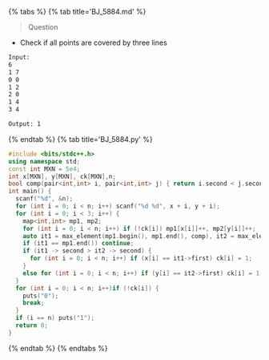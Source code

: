 {% tabs %}
{% tab title='BJ_5884.md' %}

> Question

* Check if all points are covered by three lines

```txt
Input:
6
1 7
0 0
1 2
2 0
1 4
3 4

Output: 1
```

{% endtab %}
{% tab title='BJ_5884.py' %}

```cpp
#include <bits/stdc++.h>
using namespace std;
const int MXN = 5e4;
int x[MXN], y[MXN], ck[MXN],n;
bool comp(pair<int,int> i, pair<int,int> j) { return i.second < j.second; }
int main() {
  scanf("%d", &n);
  for (int i = 0; i < n; i++) scanf("%d %d", x + i, y + i);
  for (int i = 0; i < 3; i++) {
    map<int,int> mp1, mp2;
    for (int i = 0; i < n; i++) if (!ck[i]) mp1[x[i]]++, mp2[y[i]]++;
    auto it1 = max_element(mp1.begin(), mp1.end(), comp), it2 = max_element(mp2.begin(), mp2.end(), comp);
    if (it1 == mp1.end()) continue;
    if (it1 -> second > it2 -> second) {
      for (int i = 0; i < n; i++) if (x[i] == it1->first) ck[i] = 1;
    }
    else for (int i = 0; i < n; i++) if (y[i] == it2->first) ck[i] = 1;
  }
  for (int i = 0; i < n; i++)if (!ck[i]) {
    puts("0");
    break;
  }
  if (i == n) puts("1");
  return 0;
}
```

{% endtab %}
{% endtabs %}
